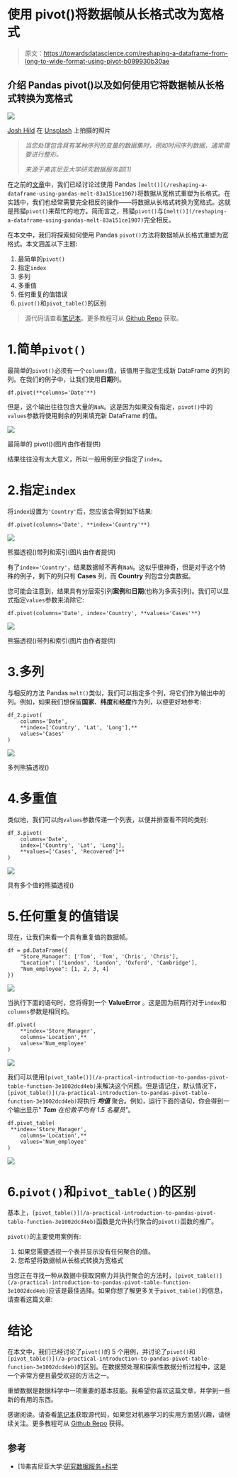 # 使用 pivot()将数据帧从长格式改为宽格式

> 原文：<https://towardsdatascience.com/reshaping-a-dataframe-from-long-to-wide-format-using-pivot-b099930b30ae>

## 介绍 Pandas pivot()以及如何使用它将数据帧从长格式转换为宽格式

![](img/3f4f8ae10a46ada7ba3b7cf2fc5f7efe.png)

[Josh Hild](https://unsplash.com/@joshhild?utm_source=unsplash&utm_medium=referral&utm_content=creditCopyText) 在 [Unsplash](https://unsplash.com/s/photos/photo-wall?utm_source=unsplash&utm_medium=referral&utm_content=creditCopyText) 上拍摄的照片

> *当您处理包含具有某种序列的变量的数据集时，例如时间序列数据，通常需要进行整形。*
> 
> *来源于弗吉尼亚大学研究数据服务部[1]*

在之前的[文章](/reshaping-a-dataframe-using-pandas-melt-83a151ce1907)中，我们已经讨论过使用 Pandas `[melt()](/reshaping-a-dataframe-using-pandas-melt-83a151ce1907)`将数据从宽格式重塑为长格式。在实践中，我们也经常需要完全相反的操作——将数据从长格式转换为宽格式。这就是熊猫`pivot()`来帮忙的地方。简而言之，熊猫`pivot()`与`[melt()](/reshaping-a-dataframe-using-pandas-melt-83a151ce1907)`完全相反。

在本文中，我们将探索如何使用 Pandas `pivot()`方法将数据帧从长格式重塑为宽格式。本文涵盖以下主题:

1.  最简单的`pivot()`
2.  指定`index`
3.  多列
4.  多重值
5.  任何重复的值错误
6.  `pivot()`和`pivot_table()`的区别

> 源代码请查看[笔记本](https://github.com/BindiChen/machine-learning/blob/main/data-analysis/049-pandas-pivot/pivot.ipynb)。更多教程可从 [Github Repo](https://github.com/BindiChen/machine-learning) 获取。

# 1.简单`pivot()`

最简单的`pivot()`必须有一个`columns`值，该值用于指定生成新 DataFrame 的列的列。在我们的例子中，让我们使用**日期**列。

```
df.pivot(**columns='Date'**)
```

但是，这个输出往往包含大量的`NaN`。这是因为如果没有指定，`pivot()`中的`values`参数将使用剩余的列来填充新 DataFrame 的值。

![](img/f2ccffb4f9e1525b36a50258308146b4.png)

最简单的 pivot()(图片由作者提供)

结果往往没有太大意义，所以一般用例至少指定了`index`。

# 2.指定`index`

将`index`设置为`'Country'`后，您应该会得到如下结果:

```
df.pivot(columns='Date', **index='Country'**)
```

![](img/a5d7be92b68b930e0bf49e32a21aa937.png)

熊猫透视()带列和索引(图片由作者提供)

有了`index='Country'`，结果数据帧不再有`NaN`。这似乎很神奇，但是对于这个特殊的例子，剩下的列只有 **Cases** 列，而 **Country** 列包含分类数据。

您可能会注意到，结果具有分层索引列**案例**和**日期**(也称为多索引列)。我们可以显式指定`values`参数来消除它:

```
df.pivot(columns='Date', index='Country', **values='Cases'**)
```

![](img/9c4a899a4d505fa5abbe814e53d27227.png)

熊猫透视()带列和索引(图片由作者提供)

# 3.多列

与相反的方法 Pandas `melt()`类似，我们可以指定多个列，将它们作为输出中的列。例如，如果我们想保留**国家**、**纬度**和**经度**作为列，以便更好地参考:

```
df_2.pivot(
    columns='Date', 
    **index=['Country', 'Lat', 'Long'],** 
    values='Cases'
)
```

![](img/868c0dab65335af61a0ec626049e5615.png)

多列熊猫透视()

# 4.多重值

类似地，我们可以向`values`参数传递一个列表，以便并排查看不同的类别:

```
df_3.pivot(
    columns='Date', 
    index=['Country', 'Lat', 'Long'], 
    **values=['Cases', 'Recovered']**
)
```

![](img/75713dd9d77a2f031ed45351304c83d1.png)

具有多个值的熊猫透视()

# 5.任何重复的值错误

现在，让我们来看一个具有重复值的数据帧。

```
df = pd.DataFrame({
    "Store_Manager": ['Tom', 'Tom', 'Chris', 'Chris'],
    "Location": ['London', 'London', 'Oxford', 'Cambridge'],
    "Num_employee": [1, 2, 3, 4]
})
```

![](img/0bd016a130fa80cc68350cba33239ce2.png)

当执行下面的语句时，您将得到一个 **ValueError** 。这是因为前两行对于`index`和`columns`参数是相同的。

```
df.pivot(
    **index='Store_Manager', 
    columns='Location',** 
    values='Num_employee'
)
```

![](img/40bf766c838f2d1b333cbf19b28d64dd.png)

我们可以使用`[pivot_table()](/a-practical-introduction-to-pandas-pivot-table-function-3e1002dcd4eb)`来解决这个问题。但是请记住，默认情况下，`[pivot_table()](/a-practical-introduction-to-pandas-pivot-table-function-3e1002dcd4eb)`将执行 ***均值*** 聚合。例如，运行下面的语句，你会得到一个输出显示" ***Tom*** *在伦敦平均有 1.5 名雇员"*。

```
df.pivot_table(
 **index='Store_Manager', 
    columns='Location',** 
    values='Num_employee'
)
```

![](img/74d9b3364c781e2110384c98aca6a80c.png)

# 6.`pivot()`和`pivot_table()`的区别

基本上，`[pivot_table()](/a-practical-introduction-to-pandas-pivot-table-function-3e1002dcd4eb)`函数是允许执行聚合的`pivot()`函数的推广。

`pivot()`的主要使用案例有:

1.  如果您需要透视一个表并显示没有任何聚合的值。
2.  您希望将数据帧从长格式转换为宽格式

当您正在寻找一种从数据中获取洞察力并执行聚合的方法时，`[pivot_table()](/a-practical-introduction-to-pandas-pivot-table-function-3e1002dcd4eb)`应该是最佳选择。如果你想了解更多关于`pivot_table()`的信息，请查看这篇文章:

</a-practical-introduction-to-pandas-pivot-table-function-3e1002dcd4eb>  

# 结论

在本文中，我们已经讨论了`pivot()`的 5 个用例，并讨论了`pivot()`和`[pivot_table()](/a-practical-introduction-to-pandas-pivot-table-function-3e1002dcd4eb)`的区别。在数据预处理和探索性数据分析过程中，这是一个非常方便且最受欢迎的方法之一。

重塑数据是数据科学中一项重要的基本技能。我希望你喜欢这篇文章，并学到一些新的有用的东西。

感谢阅读。请查看[笔记本](https://github.com/BindiChen/machine-learning/blob/main/data-analysis/049-pandas-pivot/pivot.ipynb)获取源代码，如果您对机器学习的实用方面感兴趣，请继续关注。更多教程可从 [Github Repo](https://github.com/BindiChen/machine-learning) 获得。

## 参考

*   [1]弗吉尼亚大学:[研究数据服务+科学](https://data.library.virginia.edu/stata-basics-reshape-data/)